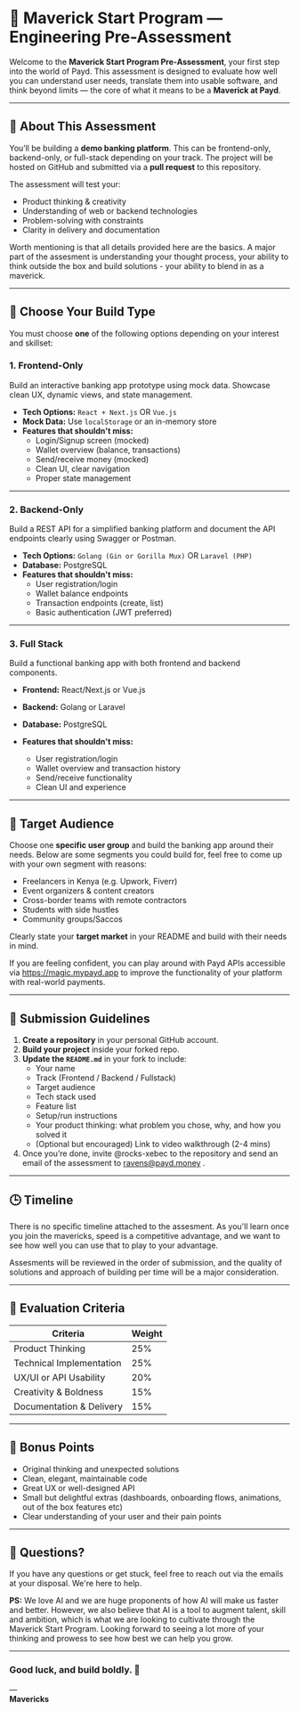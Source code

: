 # 🚀 Maverick Start Program — Engineering Pre-Assessment

Welcome to the **Maverick Start Program Pre-Assessment**, your first step into the world of Payd. This assessment is designed to evaluate how well you can understand user needs, translate them into usable software, and think beyond limits — the core of what it means to be a **Maverick at Payd**.

---

## 🧠 About This Assessment

You’ll be building a **demo banking platform**. This can be frontend-only, backend-only, or full-stack depending on your track. The project will be hosted on GitHub and submitted via a **pull request** to this repository.

The assessment will test your:

- Product thinking & creativity
- Understanding of web or backend technologies
- Problem-solving with constraints
- Clarity in delivery and documentation

Worth mentioning is that all details provided here are the basics. A major part of the assesment is understanding your thought process, your ability to think outside the box and build solutions - your ability to blend in as a maverick.

---

## 🧩 Choose Your Build Type

You must choose **one** of the following options depending on your interest and skillset:

### 1. Frontend-Only

Build an interactive banking app prototype using mock data. Showcase clean UX, dynamic views, and state management.

- **Tech Options:** `React + Next.js` OR `Vue.js`
- **Mock Data:** Use `localStorage` or an in-memory store
- **Features that shouldn't miss:**
  - Login/Signup screen (mocked)
  - Wallet overview (balance, transactions)
  - Send/receive money (mocked)
  - Clean UI, clear navigation
  - Proper state management

---

### 2. Backend-Only

Build a REST API for a simplified banking platform and document the API endpoints clearly using Swagger or Postman.

- **Tech Options:** `Golang (Gin or Gorilla Mux)` OR `Laravel (PHP)`
- **Database:** PostgreSQL
- **Features that shouldn't miss:**
  - User registration/login
  - Wallet balance endpoints
  - Transaction endpoints (create, list)
  - Basic authentication (JWT preferred)

---

### 3. Full Stack

Build a functional banking app with both frontend and backend components.

- **Frontend:** React/Next.js or Vue.js  
- **Backend:** Golang or Laravel  
- **Database:** PostgreSQL

- **Features that shouldn't miss:**
  - User registration/login
  - Wallet overview and transaction history
  - Send/receive functionality
  - Clean UI and experience

---

## 🎯 Target Audience

Choose one **specific user group** and build the banking app around their needs. Below are some segments you could build for, feel free to come up with your own segment with reasons:

- Freelancers in Kenya (e.g. Upwork, Fiverr)
- Event organizers & content creators
- Cross-border teams with remote contractors
- Students with side hustles
- Community groups/Saccos

Clearly state your **target market** in your README and build with their needs in mind.

If you are feeling confident, you can play around with Payd APIs accessible via https://magic.mypayd.app to improve the functionality of your platform with real-world payments.

---

## 📌 Submission Guidelines

1. **Create a repository** in your personal GitHub account.
2. **Build your project** inside your forked repo.
3. **Update the `README.md`** in your fork to include:
   - Your name
   - Track (Frontend / Backend / Fullstack)
   - Target audience
   - Tech stack used
   - Feature list
   - Setup/run instructions
   - Your product thinking: what problem you chose, why, and how you solved it
   - (Optional but encouraged) Link to video walkthrough (2-4 mins)
4. Once you’re done, invite @rocks-xebec to the repository and send an email of the assessment to ravens@payd.money .

---

## 🕒 Timeline

There is no specific timeline attached to the assesment. As you'll learn once you join the mavericks, speed is a competitive advantage, and we want to see how well you can use that to play to your advantage. 

Assesments will be reviewed in the order of submission, and the quality of solutions and approach of building per time will be a major consideration.

---

## 🧭 Evaluation Criteria

| Criteria                   | Weight |
|---------------------------|--------|
| Product Thinking           | 25%    |
| Technical Implementation   | 25%    |
| UX/UI or API Usability     | 20%    |
| Creativity & Boldness      | 15%    |
| Documentation & Delivery   | 15%    |

---

## 🌟 Bonus Points

- Original thinking and unexpected solutions
- Clean, elegant, maintainable code
- Great UX or well-designed API
- Small but delightful extras (dashboards, onboarding flows, animations, out of the box features etc)
- Clear understanding of your user and their pain points

---

## 💬 Questions?

If you have any questions or get stuck, feel free to reach out via the emails at your disposal. We're here to help.

**PS:** We love AI and we are huge proponents of how AI will make us faster and better. However, we also believe that AI is a tool to augment talent, skill and ambition, which is what we are looking to cultivate through the Maverick Start Program. Looking forward to seeing a lot more of your thinking and prowess to see how best we can help you grow.

---

### Good luck, and build boldly. 🚀  
—  
**Mavericks**

